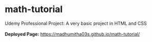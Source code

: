 # math-tutorial
Udemy Professional Project: A very basic project in HTML and CSS
<br/><br/>
**Deployed Page:** https://madhumitha03s.github.io/math-tutorial/
